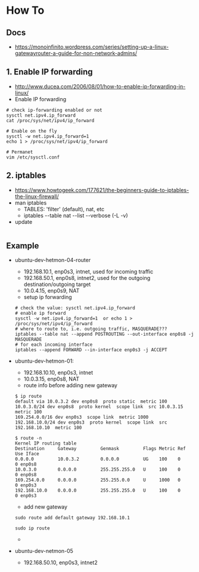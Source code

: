 # How To
## Docs
* https://monoinfinito.wordpress.com/series/setting-up-a-linux-gatewayrouter-a-guide-for-non-network-admins/

## 1. Enable IP forwarding
* http://www.ducea.com/2006/08/01/how-to-enable-ip-forwarding-in-linux/
* Enable IP forwarding
```
# check ip-forwarding enabled or not
sysctl net.ipv4.ip_forward
cat /proc/sys/net/ipv4/ip_forward

# Enable on the fly
sysctl -w net.ipv4.ip_forward=1
echo 1 > /proc/sys/net/ipv4/ip_forward

# Permanet
vim /etc/sysctl.conf
```

## 2. iptables
* https://www.howtogeek.com/177621/the-beginners-guide-to-iptables-the-linux-firewall/
* man iptables
  * TABLES: 'filter' (default), nat, etc
  * iptables --table nat --list --verbose (-L -v)
* update
```
```

## Example
* ubuntu-dev-hetmon-04-router
  * 192.168.10.1, enp0s3, intnet, used for incoming traffic
  * 192.168.50.1, enp0s8, intnet2, used for the outgoing destination/outgoing target
  * 10.0.4.15, enp0s9, NAT
  * setup ip forwarding
  ```
  # check the value: sysctl net.ipv4.ip_forward
  # enable ip forward
  sysctl -w net.ipv4.ip_forward=1  or echo 1 > /proc/sys/net/ipv4/ip_forward
  # where to route to, i.e. outgoing traffic, MASQUERADE???
  iptables --table nat --append POSTROUTING --out-interface enp0s8 -j MASQUERADE
  # for each incoming interface
  iptables --append FORWARD --in-interface enp0s3 -j ACCEPT
  ```

* ubuntu-dev-hetmon-01:
  * 192.168.10.10, enp0s3, intnet
  * 10.0.3.15, enp0s8, NAT
  * route info before adding new gateway
  ```
  $ ip route
  default via 10.0.3.2 dev enp0s8  proto static  metric 100
  10.0.3.0/24 dev enp0s8  proto kernel  scope link  src 10.0.3.15  metric 100
  169.254.0.0/16 dev enp0s3  scope link  metric 1000
  192.168.10.0/24 dev enp0s3  proto kernel  scope link  src 192.168.10.10  metric 100

  $ route -n
  Kernel IP routing table
  Destination     Gateway         Genmask         Flags Metric Ref    Use Iface
  0.0.0.0         10.0.3.2        0.0.0.0         UG    100    0        0 enp0s8
  10.0.3.0        0.0.0.0         255.255.255.0   U     100    0        0 enp0s8
  169.254.0.0     0.0.0.0         255.255.0.0     U     1000   0        0 enp0s3
  192.168.10.0    0.0.0.0         255.255.255.0   U     100    0        0 enp0s3
  ```
  * add new gateway
  ```
  sudo route add default gateway 192.168.10.1

  sudo ip route
  ```
  * 

* ubuntu-dev-netmon-05
  * 192.168.50.10, enp0s3, intnet2
